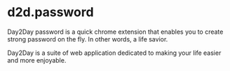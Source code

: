 # d2d.password

Day2Day password is a quick chrome extension that enables you to create strong password on the fly. In other words, a life savior.

Day2Day is a suite of web application dedicated to making your life easier and more enjoyable.